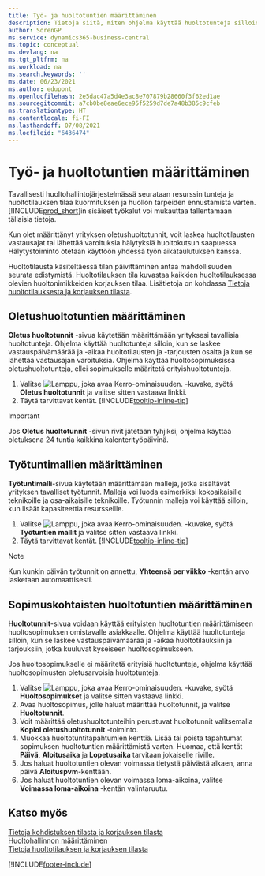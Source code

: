 ```yaml
---
title: Työ- ja huoltotuntien määrittäminen
description: Tietoja siitä, miten ohjelma käyttää huoltotunteja silloin, kun se laskee vastauspäivämäärää ja -aikaa huoltotilauksiin ja tarjouksiin.
author: SorenGP
ms.service: dynamics365-business-central
ms.topic: conceptual
ms.devlang: na
ms.tgt_pltfrm: na
ms.workload: na
ms.search.keywords: ''
ms.date: 06/23/2021
ms.author: edupont
ms.openlocfilehash: 2e5dac47a5d4e3ac8e707879b28660f3f62ed1ae
ms.sourcegitcommit: a7cb0be8eae6ece95f5259d7de7a48b385c9cfeb
ms.translationtype: HT
ms.contentlocale: fi-FI
ms.lasthandoff: 07/08/2021
ms.locfileid: "6436474"
---
```

# <a name="set-up-work-hours-and-service-hours"></a>Työ- ja huoltotuntien määrittäminen
Tavallisesti huoltohallintojärjestelmässä seurataan resurssin tunteja ja huoltotilauksen tilaa kuormituksen ja huollon tarpeiden ennustamista varten. [!INCLUDE[prod_short](includes/prod_short.md)]in sisäiset työkalut voi mukauttaa tallentamaan tällaisia tietoja.  
  
Kun olet määrittänyt yrityksen oletushuoltotunnit, voit laskea huoltotilausten vastausajat tai lähettää varoituksia hälytyksiä huoltokutsun saapuessa. Hälytystoiminto otetaan käyttöön yhdessä työn aikataulutuksen kanssa.   
  
Huoltotilausta käsiteltäessä tilan päivittäminen antaa mahdollisuuden seurata edistymistä. Huoltotilauksen tila kuvastaa kaikkien huoltotilauksessa olevien huoltonimikkeiden korjauksen tilaa. Lisätietoja on kohdassa [Tietoja huoltotilauksesta ja korjauksen tilasta](service-order-repair-status.md). 

## <a name="to-set-up-default-service-hours"></a>Oletushuoltotuntien määrittäminen  
**Oletus huoltotunnit** -sivua käytetään määrittämään yrityksesi tavallisia huoltotunteja. Ohjelma käyttää huoltotunteja silloin, kun se laskee vastauspäivämäärää ja -aikaa huoltotilausten ja -tarjousten osalta ja kun se lähettää vastausajan varoituksia. Ohjelma käyttää huoltosopimuksissa oletushuoltotunteja, ellei sopimukselle määritetä erityishuoltotunteja.  
  
1. Valitse ![Lamppu, joka avaa Kerro-ominaisuuden.](media/ui-search/search_small.png "Kerro, mitä haluat tehdä") -kuvake, syötä **Oletus huoltotunnit** ja valitse sitten vastaava linkki.  
2. Täytä tarvittavat kentät. [!INCLUDE[tooltip-inline-tip](includes/tooltip-inline-tip_md.md)]  
  
> [!IMPORTANT]  
>  Jos **Oletus huoltotunnit** -sivun rivit jätetään tyhjiksi, ohjelma käyttää oletuksena 24 tuntia kaikkina kalenterityöpäivinä.  
  
## <a name="to-set-up-work-hour-templates"></a>Työtuntimallien määrittäminen
**Työtuntimalli**-sivua käytetään määrittämään malleja, jotka sisältävät yrityksen tavalliset työtunnit. Malleja voi luoda esimerkiksi kokoaikaisille teknikoille ja osa-aikaisille teknikoille. Työtunnin malleja voi käyttää silloin, kun lisäät kapasiteettia resursseille.  
  
1. Valitse ![Lamppu, joka avaa Kerro-ominaisuuden.](media/ui-search/search_small.png "Kerro, mitä haluat tehdä") -kuvake, syötä **Työtuntien mallit** ja valitse sitten vastaava linkki.  
2. Täytä tarvittavat kentät. [!INCLUDE[tooltip-inline-tip](includes/tooltip-inline-tip_md.md)]  
  
> [!Note]
> Kun kunkin päivän työtunnit on annettu, **Yhteensä per viikko** -kentän arvo lasketaan automaattisesti.  

## <a name="to-set-up-contract-specific-service-hours"></a>Sopimuskohtaisten huoltotuntien määrittäminen  
**Huoltotunnit**-sivua voidaan käyttää erityisten huoltotuntien määrittämiseen huoltosopimuksen omistavalle asiakkaalle. Ohjelma käyttää huoltotunteja silloin, kun se laskee vastauspäivämäärää ja -aikaa huoltotilauksiin ja tarjouksiin, jotka kuuluvat kyseiseen huoltosopimukseen.  
  
Jos huoltosopimukselle ei määritetä erityisiä huoltotunteja, ohjelma käyttää huoltosopimusten oletusarvoisia huoltotunteja.  
  
1. Valitse ![Lamppu, joka avaa Kerro-ominaisuuden.](media/ui-search/search_small.png "Kerro, mitä haluat tehdä") -kuvake, syötä **Huoltosopimukset** ja valitse sitten vastaava linkki.  
2. Avaa huoltosopimus, jolle haluat määrittää huoltotunnit, ja valitse **Huoltotunnit**.  
4. Voit määrittää oletushuoltotunteihin perustuvat huoltotunnit valitsemalla **Kopioi oletushuoltotunnit** -toiminto.  
5. Muokkaa huoltotuntitapahtumien kenttiä. Lisää tai poista tapahtumat sopimuksen huoltotuntien määrittämistä varten. Huomaa, että kentät **Päivä**, **Aloitusaika** ja **Lopetusaika** tarvitaan jokaiselle riville.  
6. Jos haluat huoltotuntien olevan voimassa tietystä päivästä alkaen, anna päivä **Aloituspvm**-kenttään.  
7. Jos haluat huoltotuntien olevan voimassa loma-aikoina, valitse **Voimassa loma-aikoina** -kentän valintaruutu.  

## <a name="see-also"></a>Katso myös  
[Tietoja kohdistuksen tilasta ja korjauksen tilasta](service-allocation-status-and-repair-status.md)  
[Huoltohallinnon määrittäminen](service-setup-service.md)  
[Tietoja huoltotilauksen ja korjauksen tilasta](service-order-repair-status.md)  


[!INCLUDE[footer-include](includes/footer-banner.md)]